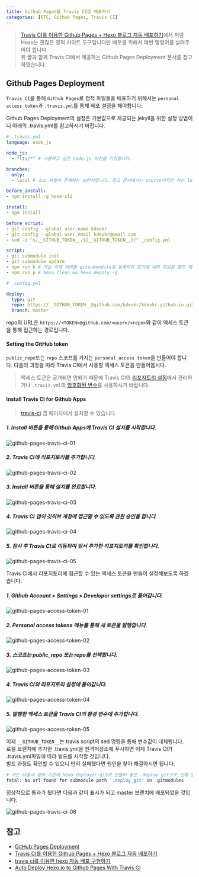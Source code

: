 ```yaml
---
title: Github Pages를 Travis CI로 배포하기
categories: [ETC, Github Pages, Travis CI]
---
```


> [Travis CI를 이용한 Github Pages + Hexo 블로그 자동 배포하기](https://medium.com/@changjoopark/travis-ci%EB%A5%BC-%EC%9D%B4%EC%9A%A9%ED%95%9C-github-pages-hexo-%EB%B8%94%EB%A1%9C%EA%B7%B8-%EC%9E%90%EB%8F%99-%EB%B0%B0%ED%8F%AC%ED%95%98%EA%B8%B0-6a222a2013e6)에서 처럼 Hexo는 괜찮은 정적 사이트 도구입니다만 배포를 위해서 매번 명령어를 날려주어야 합니다.  
> 위 글과 함께 Travis CI에서 제공하는 Github Pages Deployment 문서를 참고하였습니다.

## Github Pages Deployment  

`Travis CI`를 통해 `Github Pages`로 정적 파일들을 배포하기 위해서는 `personal access token`과 `.travis.yml`를 통해 배포 설정을 해야합니다.  

Github Pages Deployment의 설정은 기본값으로 제공되는 jekyll을 위한 설정 방법이니 아래의 .travis.yml를 참고하시기 바랍니다.  
```yml
# .travis.yml  
language: node_js

node_js:
  - "lts/*" # 사용하고 싶은 node.js 버전을 지정합니다.  

branches:
  only:
  - local # 소스 파일이 존재하는 브랜치입니다. 참고 문서에서는 source이지만 저는 local를 사용해왔습니다.

before_install:
- npm install -g hexo-cli

install:
- npm install

before_script:
- git config --global user.name kdevkr
- git config --global user.email kdevkr@gmail.com
- sed -i "s/__GITHUB_TOKEN__/${__GITHUB_TOKEN__}/" _config.yml

script:
- git submodule init
- git submodule update
- npm run b # 저는 자체 테마를 gitsubmodule로 등록되어 있기에 테마 파일을 빌드 해주었습니다.
- npm run p # hexo clean && hexo depoly -g
```

```yml
# _config.yml  

deploy:
  type: git
  repo: https://__GITHUB_TOKEN__@github.com/kdevkr/kdevkr.github.io.git
  branch: master
```

repo의 URL은 `https://<TOKEN>@github.com/<user>/<repo>`와 같이 액세스 토큰을 통해 접근하는 경로입니다.  

#### Setting the GitHub token  
`public_repo`또는 `repo` 스코프를 가지는 `personal access token`을 만들어야 합니다. 다음의 과정을 따라 Travis CI에서 사용할 액세스 토큰을 만들어봅시다.  

> 액세스 토큰은 공개되면 안되기 때문에 Travis CI의 [리포지토리 설정](https://docs.travis-ci.com/user/environment-variables#defining-variables-in-repository-settings)에서 관리하거나 `.travis.yml`의 [암호화된 변수](https://docs.travis-ci.com/user/environment-variables#defining-encrypted-variables-in-travisyml)를 사용하시기 바랍니다.  

#### Install Travis CI for Github Apps
> [travis-ci](https://github.com/apps/travis-ci) 앱 페이지에서 설치할 수 있습니다.  

##### 1. Install 버튼을 통해 Github Apps에 Travis CI 설치를 시작합니다.  
![github-pages-travis-ci-01](/images/etc/github-pages-travis-ci-01.png)  
##### 2. Travis CI에 리포지토리를 추가합니다.  
![github-pages-travis-ci-02](/images/etc/github-pages-travis-ci-02.png)  
##### 3. Install 버튼을 통해 설치를 완료합니다.  
![github-pages-travis-ci-03](/images/etc/github-pages-travis-ci-03.png)  
##### 4. Travis CI 앱이 깃허브 계정에 접근할 수 있도록 권한 승인을 합니다.    
![github-pages-travis-ci-04](/images/etc/github-pages-travis-ci-04.png)  
##### 5. 잠시 후 Travis CI로 이동되며 앞서 추가한 리포지토리를 확인합니다.    
![github-pages-travis-ci-05](/images/etc/github-pages-travis-ci-05.png)  

Travis CI에서 리포지토리에 접근할 수 있는 액세스 토큰을 만들어 설정해보도록 하겠습니다.  

##### 1. Github Account > Settings > Developer settings로 들어갑니다.  
![github-pages-access-token-01](/images/etc/github-pages-access-token-01.png)  
##### 2. Personal access tokens 메뉴를 통해 새 토큰을 발행합니다.  
![github-pages-access-token-02](/images/etc/github-pages-access-token-02.png)  
##### 3. 스코프는 public_repo 또는 repo를 선택합니다.   
![github-pages-access-token-03](/images/etc/github-pages-access-token-03.png)  
##### 4. Travis CI의 리포지토리 설정에 들어갑니다.  
![github-pages-access-token-04](/images/etc/github-pages-access-token-04.png)  
##### 5. 발행한 액세스 토큰을 Travis CI의 환경 변수에 추가합니다.  
![github-pages-access-token-05](/images/etc/github-pages-access-token-05.png)  

이제 `__GITHUB_TOKEN__`는 travis script의 sed 명령을 통해 변수값이 대체됩니다.  
로컬 브랜치에 추가한 .travis.yml을 원격저장소에 푸시하면 이제 Travis CI가 .travis.yml파일에 따라 빌드를 시작할 것입니다.  
빌드 과정도 확인할 수 있으니 만약 실패했다면 원인을 찾아 해결하시면 됩니다.  

```sh
# 저는 다음과 같이 기존에 hexo-deployer-git이 만들어 놓은 .deploy_git으로 인해 빌드가 실패하였고 이를 삭제하였습니다.  
fatal: No url found for submodule path '.deploy_git' in .gitmodules  
```  

정상적으로 통과가 됬다면 다음과 같이 표시가 되고 master 브랜치에 배포되었을 것입니다.  

![github-pages-travis-ci-06](/images/etc/github-pages-travis-ci-06.png)  

## 참고  
- [GitHub Pages Deployment](https://docs.travis-ci.com/user/deployment/pages/)  
- [Travis CI를 이용한 Github Pages + Hexo 블로그 자동 배포하기](https://medium.com/@changjoopark/travis-ci%EB%A5%BC-%EC%9D%B4%EC%9A%A9%ED%95%9C-github-pages-hexo-%EB%B8%94%EB%A1%9C%EA%B7%B8-%EC%9E%90%EB%8F%99-%EB%B0%B0%ED%8F%AC%ED%95%98%EA%B8%B0-6a222a2013e6)  
- [travis ci를 이용한 hexo 자동 배포 구현하기](https://rkaehdaos.github.io/2018/10/07/autodeploy-hexo-github/)  
- [Auto Deploy Hexo.io to Github Pages With Travis CI](http://kflu.github.io/2017/01/03/2017-01-03-hexo-travis/)
